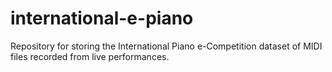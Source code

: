# international-e-piano
Repository for storing the International Piano e-Competition dataset of MIDI files recorded from live performances.
